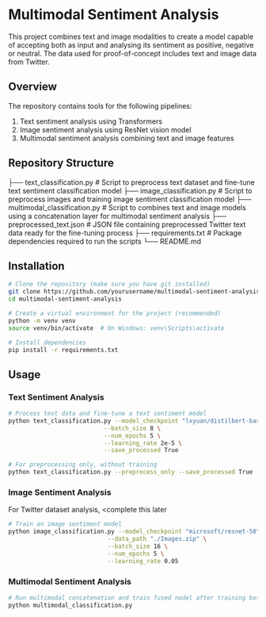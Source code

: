 # Multimodal Sentiment Analysis

This project combines text and image modalities to create a model capable of accepting both as input and analysing its sentiment as positive, negative or neutral. The data used for proof-of-concept includes text and image data from Twitter.

## Overview

The repository contains tools for the following pipelines:
1. Text sentiment analysis using Transformers
2. Image sentiment analysis using ResNet vision model
3. Multimodal sentiment analysis combining text and image features

## Repository Structure

├── text_classification.py       # Script to preprocess text dataset and fine-tune text sentiment classification model
├── image_classification.py      # Script to preprocess images and training image sentiment classification model
├── multimodal_classification.py # Script to combines text and image models using a concatenation layer for multimodal sentiment analysis
├── preprocessed_text.json       # JSON file containing preprocessed Twitter text data ready for the fine-tuning process
├── requirements.txt             # Package dependencies required to run the scripts
└── README.md

## Installation

```bash
# Clone the repository (make sure you have git installed)
git clone https://github.com/yourusername/multimodal-sentiment-analysis.git
cd multimodal-sentiment-analysis

# Create a virtual environment for the project (recommended)
python -m venv venv
source venv/bin/activate  # On Windows: venv\Scripts\activate

# Install dependencies
pip install -r requirements.txt
```

## Usage

### Text Sentiment Analysis

```bash
# Process text data and fine-tune a text sentiment model
python text_classification.py --model_checkpoint "lxyuan/distilbert-base-multilingual-cased-sentiments-student" \
                           --batch_size 8 \
                           --num_epochs 5 \
                           --learning_rate 2e-5 \
                           --save_processed True

# For preprocessing only, without training 
python text_classification.py --preprocess_only --save_processed True
```

### Image Sentiment Analysis

For Twitter dataset analysis, <complete this later
```bash
# Train an image sentiment model
python image_classification.py --model_checkpoint "microsoft/resnet-50" \
                            --data_path "./Images.zip" \
                            --batch_size 16 \
                            --num_epochs 5 \
                            --learning_rate 0.05
```

### Multimodal Sentiment Analysis

```bash
# Run multimodal concatenation and train fused nodel after training both text and image models
python multimodal_classification.py
```
